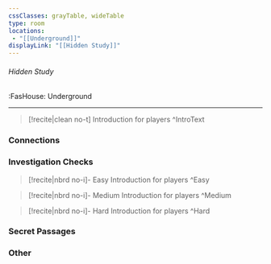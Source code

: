 ```yaml
---
cssClasses: grayTable, wideTable
type: room
locations:
 - "[[Underground]]"
displayLink: "[[Hidden Study]]"
---
```

###### Hidden Study
<span class="sub2">:FasHouse: Underground</span>

---

> [!recite|clean no-t]
>	Introduction for players
>^IntroText
	
### Connections

### Investigation Checks

> [!recite|nbrd no-i]- Easy
>	Introduction for players
>^Easy

> [!recite|nbrd no-i]- Medium
>	Introduction for players
>^Medium

> [!recite|nbrd no-i]- Hard
>	Introduction for players
>^Hard

### Secret Passages

### Other


